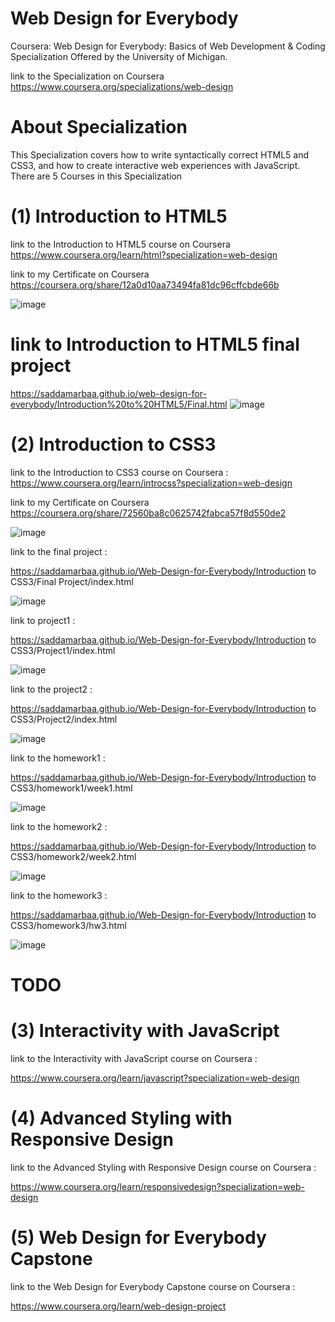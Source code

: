 # Web Design for Everybody
Coursera: Web Design for Everybody: Basics of Web Development & Coding Specialization Offered by the University of Michigan.
 

link to the Specialization on Coursera
https://www.coursera.org/specializations/web-design



# About Specialization

This Specialization covers how to write syntactically correct HTML5 
and CSS3, and how to create interactive web experiences with JavaScript.
There are 5 Courses in this Specialization

# (1) Introduction to HTML5

link to the Introduction to HTML5 course on Coursera
https://www.coursera.org/learn/html?specialization=web-design


link to my Certificate on Coursera
https://coursera.org/share/12a0d10aa73494fa81dc96cffcbde66b



![image](https://user-images.githubusercontent.com/51326421/100358334-a29dae80-3028-11eb-965b-b4fe5a2abf71.png)




# link to Introduction to HTML5 final project

https://saddamarbaa.github.io/web-design-for-everybody/Introduction%20to%20HTML5/Final.html
![image](https://user-images.githubusercontent.com/51326421/101835464-657c0500-3b6e-11eb-9dfb-81188b364e0b.png)




# (2) Introduction to CSS3

link to the Introduction to CSS3 course on Coursera :
https://www.coursera.org/learn/introcss?specialization=web-design



link to my Certificate on Coursera
https://coursera.org/share/72560ba8c0625742fabca57f8d550de2


![image](https://user-images.githubusercontent.com/51326421/100359680-75ea9680-302a-11eb-967e-eb1951d63dbf.png)


 link to the final project :

https://saddamarbaa.github.io/Web-Design-for-Everybody/Introduction to CSS3/Final Project/index.html


![image](https://user-images.githubusercontent.com/51326421/100361880-48531c80-302d-11eb-9ee2-41e6aac614e1.png)



link to project1 :

https://saddamarbaa.github.io/Web-Design-for-Everybody/Introduction to CSS3/Project1/index.html




![image](https://user-images.githubusercontent.com/51326421/100362086-8b14f480-302d-11eb-9b2e-14aaeee6d1f2.png)




link to the project2 :

https://saddamarbaa.github.io/Web-Design-for-Everybody/Introduction to CSS3/Project2/index.html



![image](https://user-images.githubusercontent.com/51326421/100362202-b13a9480-302d-11eb-9cdb-8076c1b511a1.png)



link to the homework1 :

https://saddamarbaa.github.io/Web-Design-for-Everybody/Introduction to CSS3/homework1/week1.html

![image](https://user-images.githubusercontent.com/51326421/100361432-bcd98b80-302c-11eb-9b9e-0e57ac01fa52.png)



link to the homework2 :

https://saddamarbaa.github.io/Web-Design-for-Everybody/Introduction to CSS3/homework2/week2.html




![image](https://user-images.githubusercontent.com/51326421/100361206-7126e200-302c-11eb-9fb0-e963de855cd2.png)



link to the homework3 :

https://saddamarbaa.github.io/Web-Design-for-Everybody/Introduction to CSS3/homework3/hw3.html


![image](https://user-images.githubusercontent.com/51326421/100360896-1c836700-302c-11eb-9248-8e280f7c2c42.png)





# TODO

# (3) Interactivity with JavaScript

link to the Interactivity with JavaScript course on Coursera :

https://www.coursera.org/learn/javascript?specialization=web-design




# (4) Advanced Styling with Responsive Design

 link to the Advanced Styling with Responsive Design course on Coursera :

 https://www.coursera.org/learn/responsivedesign?specialization=web-design






# (5)  Web Design for Everybody Capstone

link to the Web Design for Everybody Capstone course on Coursera  :

https://www.coursera.org/learn/web-design-project






